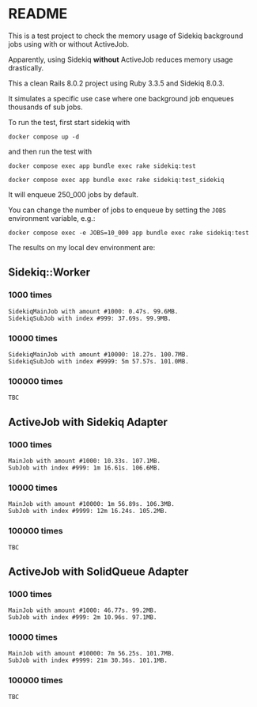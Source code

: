 # README

This is a test project to check the memory usage of Sidekiq background jobs
using with or without ActiveJob.

Apparently, using Sidekiq **without** ActiveJob reduces memory usage drastically.

This a clean Rails 8.0.2 project using Ruby 3.3.5 and Sidekiq 8.0.3.

It simulates a specific use case where one background job enqueues thousands of sub jobs.

To run the test, first start sidekiq with

```
docker compose up -d
```

and then run the test with

```
docker compose exec app bundle exec rake sidekiq:test
```

```
docker compose exec app bundle exec rake sidekiq:test_sidekiq
```

It will enqueue 250_000 jobs by default.

You can change the number of jobs to enqueue by setting the `JOBS` environment variable, e.g.:

```
docker compose exec -e JOBS=10_000 app bundle exec rake sidekiq:test
```

The results on my local dev environment are:

## Sidekiq::Worker

### 1000 times

```
SidekiqMainJob with amount #1000: 0.47s. 99.6MB.
SidekiqSubJob with index #999: 37.69s. 99.9MB.
```

### 10000 times

```
SidekiqMainJob with amount #10000: 18.27s. 100.7MB.
SidekiqSubJob with index #9999: 5m 57.57s. 101.0MB.
```

### 100000 times

```
TBC
```

## ActiveJob with Sidekiq Adapter

### 1000 times

```
MainJob with amount #1000: 10.33s. 107.1MB.
SubJob with index #999: 1m 16.61s. 106.6MB.
```

### 10000 times

```
MainJob with amount #10000: 1m 56.89s. 106.3MB.
SubJob with index #9999: 12m 16.24s. 105.2MB.
```

### 100000 times

```
TBC
```

## ActiveJob with SolidQueue Adapter

### 1000 times

```
MainJob with amount #1000: 46.77s. 99.2MB.
SubJob with index #999: 2m 10.96s. 97.1MB.
```

### 10000 times

```
MainJob with amount #10000: 7m 56.25s. 101.7MB.
SubJob with index #9999: 21m 30.36s. 101.1MB.
```

### 100000 times

```
TBC
```
